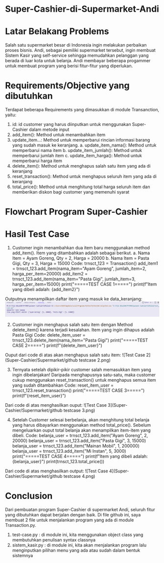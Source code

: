 # Super-Cashier-di-Supermarket-Andi

# Latar Belakang Problems
Salah satu supermarket besar di Indonesia ingin melakukan perbaikan proses bisnis. Andi, sebagai pemiliki supermarket tersebut, ingin membuat Sistem Kasir yang self-service sehingga memudahkan pelanggan yang berada di luar kota untuk belanja. Andi membayar beberapa progammer untuk membuat program yang berisi fitur-fitur yang diperlukan.

# Requirements/Objective yang dibutuhkan
Terdapat beberapa Requirements yang dimasukkan di module Transanction, yaitu:
1. id: id customer yang harus diinputkan untuk menggunakan Super-Cashier dalam metode input
2. add_item(): Method untuk menambahkan item
3. update_item...: Method untuk memperbarui rincian informasi barang yang sudah masuk ke keranjang.
   a. update_item_nama(): Method untuk memperbarui nama item
   b. update_item_jumlah(): Method untuk memperbarui jumlah item
   c. update_item_harga(): Method untuk memperbarui harga item
5. delete_item(): Method untuk menghapus salah satu item yang ada di keranjang
6. reset_transaction(): Method untuk menghapus seluruh item yang ada di keranjang
7. total_price(): Method untuk menghitung total harga seluruh item dan memberikan diskon bagi customer yang memenuhi syarat

# Flowchart Program Super-Cashier

# Hasil Test Case
1. Customer ingin menambahkan dua item baru menggunakan method add_item(). Item yang ditambahkan adalah sebagai berikut.
   a. Nama Item = Ayam Goreng, Qty = 2, Harga = 20000
   b. Nama Item = Pasta Gigi, Qty = 3, Harga = 15000
Code:
trnsct_123 = Transaction()
add_item1 = trnsct_123.add_item(nama_item="Ayam Goreng", jumlah_item=2, harga_per_item=20000)
add_item2 = trnsct_123.add_item(nama_item="Pasta Gigi", jumlah_item=3, harga_per_item=15000)
print("=====TEST CASE 1=====")
print(f"Item yang dibeli adalah: {add_item2}")

Outputnya menampilkan daftar item yang masuk ke data_keranjang:
![satu](https://github.com/cityardhelaalisya/Super-Cashier-Supermarket/blob/main/github%20testcase%201.png)

2. Customer ingin menghapus salah satu item dengan Method delete_item() karena terjadi kesalahan. Item yang ingin dihapus adalah Pasta Gigi
Code:
delete_item_user = trnsct_123.delete_item(nama_item="Pasta Gigi")
print("=====TEST CASE 2=====")
print(f"{delete_item_user}")

Ouput dari code di atas akan menghapus salah satu item:
![Test Case 2](Super-Cashier/Supermarket/github testcase 2.png)

3. Ternyata setelah dipikir-pikir customer salah memasukkan item yang ingin dibelanjakan!
   Daripada menghapusnya satu-satu, maka customer cukup menggunakan reset_transaction() untuk menghapus semua item yang sudah ditambahkan
Code:
reset_item_user = trnsct_123.reset_transaction()
print("=====TEST CASE 3=====")
print(f"{reset_item_user}")

Dari code di atas menghasilkan ouput:
![Test Case 3](Super-Cashier/Supermarket/github testcase 3.png)

4. Setelah Customer selesai berbelanja, akan menghitung total belanja yang harus dibayarkan menggunakan method total_price().
   Sebelum mengeluarkan ouput total belanja akan menampilkan item-item yang dibeli.
Code:
belanja_user = trnsct_123.add_item("Ayam Goreng", 2, 20000)
belanja_user = trnsct_123.add_item("Pasta Gigi", 3, 15000)
belanja_user = trnsct_123.add_item("Mainan Mobil", 1, 200000)
belanja_user = trnsct_123.add_item("Mi Instan", 5, 3000)
print("=====TEST CASE 4=====")
print(f"Item yang dibeli adalah: {belanja_user}")
print(trnsct_123.total_price())

Dari code di atas menghasilkan output:
![Test Case 4](Super-Cashier/Supermarket/github testcase 4.png)

# Conclusion
Dari pembuatan program Super-Cashier di supermarket Andi, seluruh fitur yang dibutuhkan dapat berjalan dengan baik. 
Di file github ini, saya membuat 2 file untuk menjalankan program yang ada di module Transaction.py.
1. test-case.py : di module ini, kita menggunakan object class yang membutuhkan penulisan syntax classnya
2. sistem_kasir.py : di module ini, kita akan menjalankan program lalu menginputkan pilihan menu yang ada atau sudah dalam bentuk sistemnya

